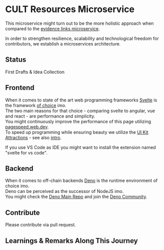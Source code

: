 # CULT Resources Microservice
This microservice might turn out to be the more holistic approach when compared to the [evidence links microservice](https://github.com/cultfamily-on-github/cult-evidence-links-microservice). 

In order to strengthen resilience, scalability and technological freedom for contributors, we establish a microservices architecture. 

## Status
First Drafts & Idea Collection

## Frontend
When it comes to state of the art web programming frameworks [Svelte](https://svelte.dev) is the framework [of choice](https://www.youtube.com/watch?v=rv3Yq-B8qp4) imo.    
The two main reasons for that choice - comparing svelte to angular, vue and react - are performance and simplicity.   
You might continuously improve the performance of this page utilizing [pagespeed.web.dev](https://pagespeed.web.dev/).   
To speed up programming while ensuring beauty we utilize the [UI Kit Attractions](https://illright.github.io/attractions/?ref=madewithsvelte.com) - see also [intro](https://www.youtube.com/watch?v=RkD88ARvucM&t=492s).

If you use VS Code as IDE you might want to install the extension named "svelte for vs code".  

## Backend
When it comes to off-chain backends [Deno](https://deno.land) is the runtime environment of choice imo.    
Deno can be perceived as the successor of NodeJS imo.  
You might check the [Deno Main Repo](https://github.com/denoland/deno) and join the [Deno Community](https://discord.com/invite/deno).

## Contribute
Please contribute via pull request. 

## Learnings & Remarks Along This Journey

